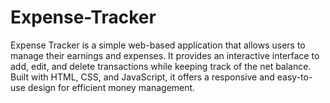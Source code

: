 # Expense-Tracker
Expense Tracker is a simple web-based application that allows users to manage their earnings and expenses. It provides an interactive interface to add, edit, and delete transactions while keeping track of the net balance. Built with HTML, CSS, and JavaScript, it offers a responsive and easy-to-use design for efficient money management.

